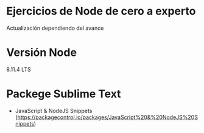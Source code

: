 # Ejercicios de Node de cero a experto
Actualización dependiendo del avance

# Versión Node
8.11.4 LTS

# Packege Sublime Text
- JavaScript & NodeJS Snippets (https://packagecontrol.io/packages/JavaScript%20&%20NodeJS%20Snippets)
